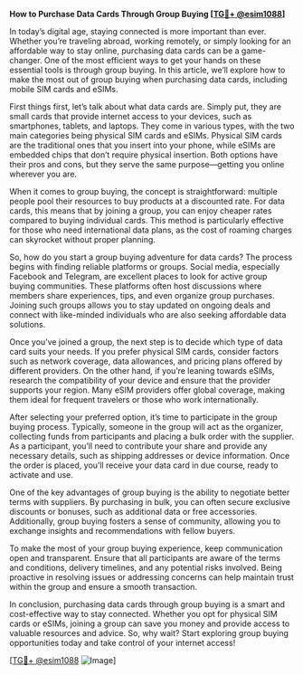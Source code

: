 **How to Purchase Data Cards Through Group Buying [[TG💪+ @esim1088](https://t.me/s/esim1088)]**

In today’s digital age, staying connected is more important than ever. Whether you’re traveling abroad, working remotely, or simply looking for an affordable way to stay online, purchasing data cards can be a game-changer. One of the most efficient ways to get your hands on these essential tools is through group buying. In this article, we’ll explore how to make the most out of group buying when purchasing data cards, including mobile SIM cards and eSIMs.

First things first, let’s talk about what data cards are. Simply put, they are small cards that provide internet access to your devices, such as smartphones, tablets, and laptops. They come in various types, with the two main categories being physical SIM cards and eSIMs. Physical SIM cards are the traditional ones that you insert into your phone, while eSIMs are embedded chips that don’t require physical insertion. Both options have their pros and cons, but they serve the same purpose—getting you online wherever you are.

When it comes to group buying, the concept is straightforward: multiple people pool their resources to buy products at a discounted rate. For data cards, this means that by joining a group, you can enjoy cheaper rates compared to buying individual cards. This method is particularly effective for those who need international data plans, as the cost of roaming charges can skyrocket without proper planning.

So, how do you start a group buying adventure for data cards? The process begins with finding reliable platforms or groups. Social media, especially Facebook and Telegram, are excellent places to look for active group buying communities. These platforms often host discussions where members share experiences, tips, and even organize group purchases. Joining such groups allows you to stay updated on ongoing deals and connect with like-minded individuals who are also seeking affordable data solutions.

Once you’ve joined a group, the next step is to decide which type of data card suits your needs. If you prefer physical SIM cards, consider factors such as network coverage, data allowances, and pricing plans offered by different providers. On the other hand, if you’re leaning towards eSIMs, research the compatibility of your device and ensure that the provider supports your region. Many eSIM providers offer global coverage, making them ideal for frequent travelers or those who work internationally.

After selecting your preferred option, it’s time to participate in the group buying process. Typically, someone in the group will act as the organizer, collecting funds from participants and placing a bulk order with the supplier. As a participant, you’ll need to contribute your share and provide any necessary details, such as shipping addresses or device information. Once the order is placed, you’ll receive your data card in due course, ready to activate and use.

One of the key advantages of group buying is the ability to negotiate better terms with suppliers. By purchasing in bulk, you can often secure exclusive discounts or bonuses, such as additional data or free accessories. Additionally, group buying fosters a sense of community, allowing you to exchange insights and recommendations with fellow buyers.

To make the most of your group buying experience, keep communication open and transparent. Ensure that all participants are aware of the terms and conditions, delivery timelines, and any potential risks involved. Being proactive in resolving issues or addressing concerns can help maintain trust within the group and ensure a smooth transaction.

In conclusion, purchasing data cards through group buying is a smart and cost-effective way to stay connected. Whether you opt for physical SIM cards or eSIMs, joining a group can save you money and provide access to valuable resources and advice. So, why wait? Start exploring group buying opportunities today and take control of your internet access! 

[[TG💪+ @esim1088](https://t.me/s/esim1088) ![Image](https://i.postimg.cc/Y0z9fWf4/image.png)]